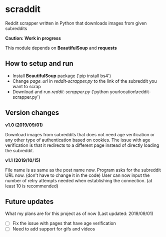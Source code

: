 # scraddit
Reddit scrapper written in Python that downloads images from given subreddits

**Caution: Work in progress**

This module depends on **BeautifulSoup** and **requests**

## How to setup and run
- Install **BeautifulSoup** package ('pip install bs4')
- Change *page_url* in *reddit-scrapper.py* to the link of the subreddit you want to scrap
- Download and run *reddit-scrapper.py* ('python yourlocation\reddit-scrapper.py')

## Version changes
**v1.0 (2019/09/01)**

Download images from subreddits that does not need age verification or any other type of authentication based on cookies. The issue with age verification is that it redirects to a different page instead of directly loading the subreddit.

**v1.1 (2019/10/15)**

File name is as same as the post name now.
Program asks for the subreddit URL now. (don't have to change it in the code)
User can now input the number of retry attempts needed when establishing the connection. (at least 10 is recommended)

## Future updates
What my plans are for this project as of now (Last updated: 2019/09/01)
- [ ] Fix the issue with pages that have age verification
- [ ] Need to add support for gifs and videos
